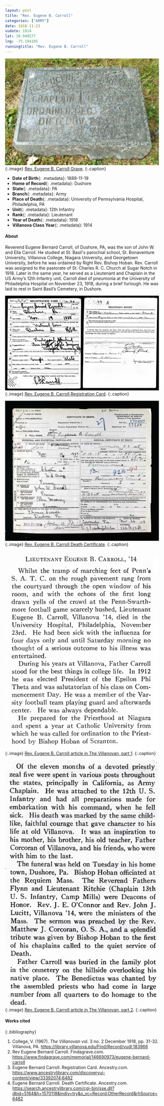 ```yaml
---
layout: post
title: "Rev. Eugene B. Carroll"
categories: ["ARMY"]
date: 1918-11-23
vudate: 1914
lat: 39.949577
lng: -75.194105
runningtitle: "Rev. Eugene B. Carroll"
---
```


![Rev. Eugene B. Carroll Grave](images/RevEugeneCarroll1.jpg)
   {:.image}
[Rev. Eugene B. Carroll Grave](https://www.findagrave.com/memorial/146690973/eugene-bernard-carroll).
  {:.caption}

* **Date of Birth**{: .metadata}: 1889-11-19
* **Home of Record**{: .metadata}: Dushore
* **State**{: .metadata}: PA
* **Branch**{: .metadata}: Army
* **Place of Death**{: .metadata}: University of Pennsylvania Hospital, Philadelphia, PA
* **Unit**{: .metadata}: 12th Infantry
* **Rank**{: .metadata}: Lieutenant
* **Year of Death**{: .metadata}: 1918
* **Villanova Class Year**{: .metadata}: 1914

#### About

Reverend Eugene Bernard Carroll, of Dushore, PA, was the son of John W. and Ella Carroll. He studied at St. Basil's parochial school, St. Bonaventure University, Villanova College, Niagara University, and Georgetown University, before he was ordained by Right Rev. Bishop Hoban. Rev. Carroll was assigned to the pastorate of St. Charles R. C. Church at Sugar Notch in 1918. Later in the same year, he served as a Lieutenant and Chaplain in the US Army’s 12th Infantry unit. Carroll died of pneumonia at the University of Philadelphia Hospital on November 23, 1918, during a brief furlough. He was laid to rest in Saint Basil’s Cemetery, in Dushore.

![Rev. Eugene B. Carroll Registration Card](images/RevEugeneCarroll2.jpg)
  {:.image}
[Rev. Eugene B. Carroll Registration Card](https://www.ancestrylibrary.com/discoveryui-content/view/33392074:6482).
  {:.caption}

![Rev. Eugene B. Carroll Death Certificate](images/RevEugeneCarroll3.jpg)
  {:.image}
[Rev. Eugene B. Carroll Death Certificate](https://search.ancestrylibrary.com/cgi-bin/sse.dll?dbid=5164&h=1570118&indiv=try&o_vc=Record:OtherRecord&rhSource=6482).
  {:.caption}

![Rev. Eugene B. Carroll article in The Villanovan, part 1](images/RevEugeneCarroll4.jpg)
  {:.image}
[Rev. Eugene B. Carroll article in The Villanovan, part 1](https://library.villanova.edu/Find/Record/vudl:183966).
  {:.caption}

![Rev. Eugene B. Carroll article in The Villanovan, part 2](images/RevEugeneCarroll5.jpg)
  {:.image}
[Rev. Eugene B. Carroll article in The Villanovan, part 2](https://library.villanova.edu/Find/Record/vudl:183966).
  {:.caption}


#### Works cited

{:.bibliography}
1. College, V. (1967). _The Villanovan_ vol. 3 no. 2 December 1918, pp. 31-32. Villanova, PA. <https://library.villanova.edu/Find/Record/vudl:183966>
2. Rev Eugene Bernard Carroll. Findagrave.com. <https://www.findagrave.com/memorial/146690973/eugene-bernard-carroll>
3. Eugene Bernard Carroll. Registration Card. Ancestry.com. <https://www.ancestrylibrary.com/discoveryui-content/view/33392074:6482>
4. Eugene Bernard Carroll. Death Certificate. Ancestry.com. <https://search.ancestrylibrary.com/cgi-bin/sse.dll?dbid=5164&h=1570118&indiv=try&o_vc=Record:OtherRecord&rhSource=6482>
